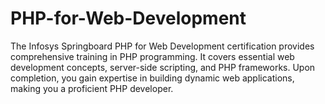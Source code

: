 # PHP-for-Web-Development

The Infosys Springboard PHP for Web Development certification provides comprehensive training in PHP programming. It covers essential web development concepts, server-side scripting, and PHP frameworks. Upon completion, you gain expertise in building dynamic web applications, making you a proficient PHP developer.
